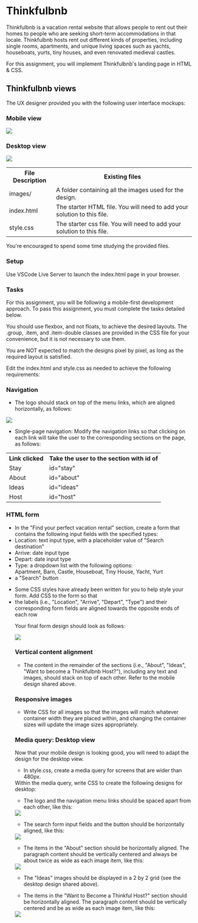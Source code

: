 <h1>Thinkfulbnb</h1>
Thinkfulbnb is a vacation rental website that allows people to rent out their homes to people who are seeking short-term accommodations in that locale. Thinkfulbnb hosts rent out different kinds of properties, including single rooms, apartments, and unique living spaces such as yachts, houseboats, yurts, tiny houses, and even renovated medieval castles.

For this assignment, you will implement Thinkfulbnb's landing page in HTML & CSS.

<h2>Thinkfulbnb views</h2>
The UX designer provided you with the following user interface mockups:

<h3>Mobile view</h3>
<img src="https://raw.githubusercontent.com/Thinkful-Ed/starter-thinkfulbnb/main/images/Thinkfulbnb-mobile.png">

<h3>Desktop view</h3>
<img src="https://github.com/Thinkful-Ed/starter-thinkfulbnb/blob/main/images/Thinkfulbnb-desktop.png?raw=true">


<table>
<tr><th>File	Description</th>
  <th>Existing files</th></tr><tr><td>images/</td><td>A folder containing all the images used for the design.</td></tr><tr><td>index.html</td><td>The starter HTML file. You will need to add your solution to this file.</td></tr><tr><td>style.css</td><td>The starter css file. You will need to add your solution to this file.</td></tr></table>
You're encouraged to spend some time studying the provided files.

<h3>Setup</h3>
Use VSCode Live Server to launch the index.html page in your browser.

<h3>Tasks</h3>
For this assignment, you will be following a mobile-first development approach. To pass this assignment, you must complete the tasks detailed below.

You should use flexbox, and not floats, to achieve the desired layouts. The .group, .item, and .item-double classes are provided in the CSS file for your convenience, but it is not necessary to use them.

You are NOT expected to match the designs pixel by pixel, as long as the required layout is satisfied.

Edit the index.html and style.css as needed to achieve the following requirements:

<h3>Navigation</h3>
<ul>
  <li>The logo should stack on top of the menu links, which are aligned horizontally, as follows:</li></ul>
<img src="https://raw.githubusercontent.com/Thinkful-Ed/starter-thinkfulbnb/main/images/navigation-mobile.png">

<ul><li>Single-page navigation: Modify the navigation links so that clicking on each link will take the user to the corresponding sections on the page, as follows:</li></ul>
<table>
  <tr><th>Link clicked</th><th>Take the user to the section with id of</th></tr>
  <tr><td>Stay</td><td>id="stay"</td></tr>
  <tr><td>About</td><td>id="about"</td></tr>
  <tr><td>Ideas</td><td>id="ideas"</td></tr>
  <tr><td>Host</td><td>id="host"</td>
  </table>
<h3>HTML form</h3>
<ul><li>In the "Find your perfect vacation rental" section, create a form that contains the following input fields with the specified types:</li>

  <li>Location: text input type, with a placeholder value of "Search destination"</li>
  <li>Arrive: date input type</li>
  <li>Depart: date input type</li>
  <li>Type: a dropdown list with the following options:</li>
Apartment, Barn, Castle, Houseboat, Tiny House, Yacht, Yurt
  <li>a "Search" button</li></ul>
  
<ul><li>Some CSS styles have already been written for you to help style your form. Add CSS to the form so that</li>

<li>the labels (i.e., "Location", "Arrive", "Depart", "Type") and their corresponding form fields are aligned towards the opposite ends of each row</li>
  
Your final form design should look as follows:

<img src="https://raw.githubusercontent.com/Thinkful-Ed/starter-thinkfulbnb/main/images/search-form-mobile.png">

  <h3>Vertical content alignment</h3>
<ul><li>The content in the remainder of the sections (i.e., "About", "Ideas", "Want to become a Thinkfulbnb Host?"), including any text and images, should stack on top of each other. Refer to the mobile design shared above.</li></ul>

  <h3>Responsive images</h3>
<ul><li>Write CSS for all images so that the images will match whatever container width they are placed within, and changing the container sizes will update the image sizes appropriately.</li></ul>
  
  <h3>Media query: Desktop view</h3>
Now that your mobile design is looking good, you will need to adapt the design for the desktop view.

  <ul><li>In style.css, create a media query for screens that are wider than 480px.</ul></li>
Within the media query, write CSS to create the following designs for desktop:

<ul><li>The logo and the navigation menu links should be spaced apart from each other, like this:</li></ul>
<img src="https://raw.githubusercontent.com/Thinkful-Ed/starter-thinkfulbnb/main/images/navigation-desktop.png">

<ul><li>The search form input fields and the button should be horizontally aligned, like this:</li></ul>
<img src="https://raw.githubusercontent.com/Thinkful-Ed/starter-thinkfulbnb/main/images/search-form-desktop.png">

<ul><li>The items in the "About" section should be horizontally aligned. The paragraph content should be vertically centered and always be about twice as wide as each image item, like this:</li></ul>
<img src="https://raw.githubusercontent.com/Thinkful-Ed/starter-thinkfulbnb/main/images/about-desktop.png">

<ul><li>The "Ideas" images should be displayed in a 2 by 2 grid (see the desktop design shared above).</li></ul>

<ul><li>The items in the "Want to Become a Thinkful Host?" section should be horizontally aligned. The paragraph content should be vertically centered and be as wide as each image item, like this:</li></ul>

<img src="https://raw.githubusercontent.com/Thinkful-Ed/starter-thinkfulbnb/main/images/host-desktop.png">

